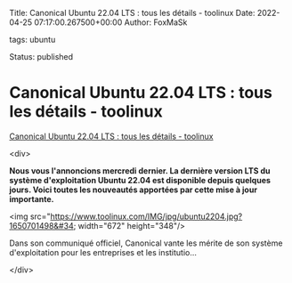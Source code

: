 Title: Canonical Ubuntu 22.04 LTS : tous les détails - toolinux
Date: 2022-04-25 07:17:00.267500+00:00
Author: FoxMaSk 

tags: ubuntu

Status: published





# Canonical Ubuntu 22.04 LTS : tous les détails - toolinux

[Canonical Ubuntu 22.04 LTS : tous les détails - toolinux](https://www.toolinux.com/?canonical-ubuntu-22-04-lts-tous-les-details)

&lt;div&gt;

**Nous vous l&#39;annoncions mercredi dernier. La dernière version LTS du
système d&#39;exploitation Ubuntu 22.04 est disponible depuis quelques
jours. Voici toutes les nouveautés apportées par cette mise à jour
importante.**

&lt;img src=&#34;https://www.toolinux.com/IMG/jpg/ubuntu2204.jpg?1650701498&#34; width=&#34;672&#34; height=&#34;348&#34;/&gt;

Dans son communiqué officiel, Canonical vante les mérite de son système
d&#39;exploitation pour les entreprises et les institutio...

&lt;/div&gt;